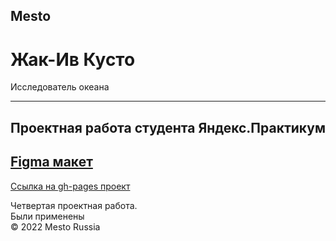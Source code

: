 ## Mesto
# Жак-Ив Кусто
Исследователь океана
___
Проектная работа студента Яндекс.Практикум
---
[Figma макет](https://www.figma.com/file/FwbxqeyjpfDI5YAxPnpc65/JavaScript.-Sprint-4?node-id=28212%3A155)
---
[Ссылка на gh-pages проект](https://cactys.github.io/mesto/)

Четвертая проектная работа.  
Были применены  
&copy; 2022 Mesto Russia  
